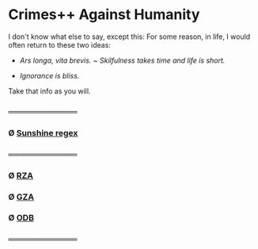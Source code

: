 # Crimes++ Against Humanity

I don't know what else to say, except this: For some reason, in life, I would often return to these two ideas:

- _Ars longa, vita brevis._ ~ _Skilfulness takes time and life is short._

- _Ignorance is bliss._

Take that info as you will.

### ════════════

### Ø [Sunshine regex](https://github.com/KayserSoze42/extend.io/blob/main/src/Cpp/regex/ReVec.cpp)

### ════════════

### Ø [RZA](https://github.com/KayserSoze42/extend.io/blob/main/src/Cpp/testCrypt0/class.cpp)
### Ø [GZA](https://github.com/KayserSoze42/extend.io/blob/main/src/Cpp/testCrypt0/crypt0.cpp)
### Ø [ODB](https://github.com/KayserSoze42/extend.io/blob/main/src/Cpp/testCrypt0/test-crypt0.cpp)

### ════════════


